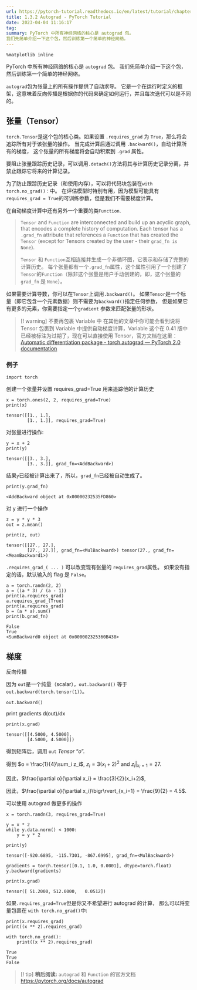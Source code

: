 ```yaml
---
url: https://pytorch-tutorial.readthedocs.io/en/latest/tutorial/chapter01_getting-started/1_3_2_autograd_tutorial/
title: 1.3.2 Autograd - PyTorch Tutorial
date: 2023-04-04 11:16:17
tag: 
summary: PyTorch 中所有神经网络的核心是 autograd 包。
我们先简单介绍一下这个包，然后训练第一个简单的神经网络。
---
```

```
%matplotlib inline
```

PyTorch 中所有神经网络的核心是 `autograd` 包。 我们先简单介绍一下这个包，然后训练第一个简单的神经网络。

`autograd`包为张量上的所有操作提供了自动求导。 它是一个在运行时定义的框架，这意味着反向传播是根据你的代码来确定如何运行，并且每次迭代可以是不同的。

## 张量（Tensor）

`torch.Tensor`是这个包的核心类。如果设置 `.requires_grad` 为 `True`，那么将会追踪所有对于该张量的操作。 当完成计算后通过调用 `.backward()`，自动计算所有的梯度， 这个张量的所有梯度将会自动积累到 `.grad` 属性。

要阻止张量跟踪历史记录，可以调用`.detach()`方法将其与计算历史记录分离，并禁止跟踪它将来的计算记录。

为了防止跟踪历史记录（和使用内存），可以将代码块包装在`with torch.no_grad()：`中。 在评估模型时特别有用，因为模型可能具有`requires_grad = True`的可训练参数，但是我们不需要梯度计算。

在自动梯度计算中还有另外一个重要的类`Function`.

> `Tensor` and `Function` are interconnected and build up an acyclic graph, that encodes a complete history of computation. Each tensor has a `.grad_fn` attribute that references a `Function` that has created the `Tensor` (except for Tensors created by the user - their `grad_fn is None`).
> 
> `Tensor` 和 `Function`互相连接并生成一个非循环图，它表示和存储了完整的计算历史。 每个张量都有一个`.grad_fn`属性，这个属性引用了一个创建了`Tensor`的`Function`（除非这个张量是用户手动创建的，即，这个张量的 `grad_fn` 是 `None`）。

如果需要计算导数，你可以在`Tensor`上调用`.backward()`。 如果`Tensor`是一个标量（即它包含一个元素数据）则不需要为`backward()`指定任何参数， 但是如果它有更多的元素，你需要指定一个`gradient` 参数来匹配张量的形状。

> [! warning] 不要再包裹 Variable 中
>在其他的文章中你可能会看到说将 Tensor 包裹到 Variable 中提供自动梯度计算，Variable 这个在 0.41 版中已经被标注为过期了，现在可以直接使用 Tensor，官方文档在这里：
> [Automatic differentiation package - torch.autograd — PyTorch 2.0 documentation](https://pytorch.org/docs/stable/autograd.html#variable-deprecated)

### 例子

```
import torch
```

创建一个张量并设置 requires_grad=True 用来追踪他的计算历史

```
x = torch.ones(2, 2, requires_grad=True)
print(x)
```

```
tensor([[1., 1.],
        [1., 1.]], requires_grad=True)
```

对张量进行操作:

```
y = x + 2
print(y)
```

```
tensor([[3., 3.],
        [3., 3.]], grad_fn=<AddBackward>)
```

结果`y`已经被计算出来了，所以，`grad_fn`已经被自动生成了。

```
print(y.grad_fn)
```

```
<AddBackward object at 0x00000232535FD860>
```

对 y 进行一个操作

```
z = y * y * 3
out = z.mean()

print(z, out)
```

```
tensor([[27., 27.],
        [27., 27.]], grad_fn=<MulBackward>) tensor(27., grad_fn=<MeanBackward1>)
```

`.requires_grad_( ... )` 可以改变现有张量的 `requires_grad`属性。 如果没有指定的话，默认输入的 flag 是 `False`。

```
a = torch.randn(2, 2)
a = ((a * 3) / (a - 1))
print(a.requires_grad)
a.requires_grad_(True)
print(a.requires_grad)
b = (a * a).sum()
print(b.grad_fn)
```

```
False
True
<SumBackward0 object at 0x000002325360B438>
```

## 梯度

反向传播 

因为 `out`是一个纯量（scalar），`out.backward()` 等于`out.backward(torch.tensor(1))`。

```
out.backward()
```

print gradients d(out)/dx

```
print(x.grad)
```

```
tensor([[4.5000, 4.5000],
        [4.5000, 4.5000]])
```

得到矩阵后，调用 `out` _Tensor_ “$o$”.

得到 $o = \frac{1}{4}\sum_i z_i$, $z_i = 3(x_i+2)^2$ and $z_i\bigr\rvert_{x_i=1} = 27$.

因此，$\frac{\partial o}{\partial x_i} = \frac{3}{2}(x_i+2)$, 

因此，$\frac{\partial o}{\partial x_i}\bigr\rvert_{x_i=1} = \frac{9}{2} = 4.5$.

可以使用 autograd 做更多的操作

```
x = torch.randn(3, requires_grad=True)

y = x * 2
while y.data.norm() < 1000:
    y = y * 2

print(y)
```

```
tensor([-920.6895, -115.7301, -867.6995], grad_fn=<MulBackward>)
```

```
gradients = torch.tensor([0.1, 1.0, 0.0001], dtype=torch.float)
y.backward(gradients)

print(x.grad)
```

```
tensor([ 51.2000, 512.0000,   0.0512])
```

如果`.requires_grad=True`但是你又不希望进行 autograd 的计算， 那么可以将变量包裹在 `with torch.no_grad()`中:

```
print(x.requires_grad)
print((x ** 2).requires_grad)

with torch.no_grad():
    print((x ** 2).requires_grad)
```

```
True
True
False
```

> [! tip] **稍后阅读:**
> `autograd` 和 `Function` 的官方文档 https://pytorch.org/docs/autograd